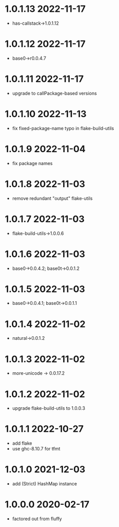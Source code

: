 1.0.1.13 2022-11-17
===================
- has-callstack->1.0.1.12

1.0.1.12 2022-11-17
===================
- base0->r0.0.4.7

1.0.1.11 2022-11-17
===================
- upgrade to callPackage-based versions

1.0.1.10 2022-11-13
===================
- fix fixed-package-name typo in flake-build-utils

1.0.1.9 2022-11-04
==================
- fix package names

1.0.1.8 2022-11-03
==================
- remove redundant "output" flake-utils

1.0.1.7 2022-11-03
==================
- flake-build-utils->1.0.0.6

1.0.1.6 2022-11-03
==================
- base0->0.0.4.2; base0t->0.0.1.2

1.0.1.5 2022-11-03
==================
- base0->0.0.4.1; base0t->0.0.1.1

1.0.1.4 2022-11-02
==================
- natural->0.0.1.2

1.0.1.3 2022-11-02
==================
- more-unicode -> 0.0.17.2

1.0.1.2 2022-11-02
==================
- upgrade flake-build-utils to 1.0.0.3

1.0.1.1 2022-10-27
==================
- add flake
- use ghc-8.10.7 for tfmt

1.0.1.0 2021-12-03
==================
- add (Strict) HashMap instance

1.0.0.0 2020-02-17
==================
- factored out from fluffy
